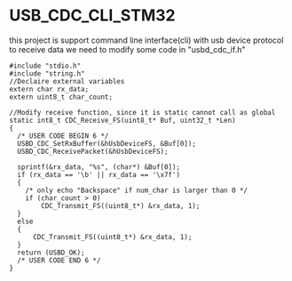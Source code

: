 # USB_CDC_CLI_STM32
this project is support command line interface(cli) with usb device protocol
to receive data we need to modify some code in "usbd_cdc_if.h"
```
#include "stdio.h"
#include "string.h"
//Declaire external variables
extern char rx_data;
extern uint8_t char_count;

//Modify receive function, since it is static cannot call as global
static int8_t CDC_Receive_FS(uint8_t* Buf, uint32_t *Len)
{
  /* USER CODE BEGIN 6 */
  USBD_CDC_SetRxBuffer(&hUsbDeviceFS, &Buf[0]);
  USBD_CDC_ReceivePacket(&hUsbDeviceFS);

  sprintf(&rx_data, "%s", (char*) &Buf[0]);
  if (rx_data == '\b' || rx_data == '\x7f')
  {
    /* only echo "Backspace" if num_char is larger than 0 */
    if (char_count > 0)
    	CDC_Transmit_FS((uint8_t*) &rx_data, 1);
  }
  else
  {
	  CDC_Transmit_FS((uint8_t*) &rx_data, 1);
  }
  return (USBD_OK);
  /* USER CODE END 6 */
}
```
